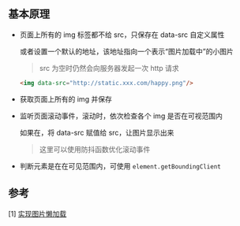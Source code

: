 ## 基本原理

- 页面上所有的 img 标签都不给 src，只保存在 data-src 自定义属性

  或者设置一个默认的地址，该地址指向一个表示“图片加载中”的小图片

  > src 为空时仍然会向服务器发起一次 http 请求

  ```html
  <img data-src="http://static.xxx.com/happy.png"/>
  ```

- 获取页面上所有的 img 并保存

- 监听页面滚动事件，滚动时，依次检查各个 img 是否在可视范围内

  如果在，将 data-src 赋值给 src，让图片显示出来

  > 这里可以使用防抖函数优化滚动事件

- 判断元素是在在可见范围内，可使用 `element.getBoundingClient`



## 参考

[1] [实现图片懒加载](<https://juejin.im/post/583b10640ce463006ba2a71a#comment>)